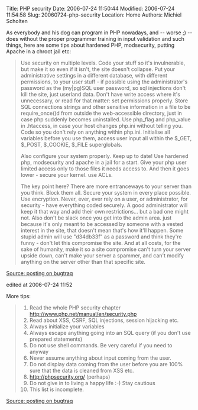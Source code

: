 Title: PHP security
Date: 2006-07-24 11:50:44
Modified: 2006-07-24 11:54:58
Slug: 20060724-php-security
Location: Home
Authors: Michiel Scholten

<p>As everybody and his dog can program in PHP nowadays, and -- worse ;) -- does without the proper programmer training in input validation and such things, here are some tips about hardened PHP, modsecurity, putting Apache in a chroot jail etc:</p>

<blockquote><p class="quote">Use security on multiple levels.
Code your stuff so it's invulnerable, but make it so even if it isn't,
the site doesn't collapse.  Put your administrative settings in a
different database, with different permissions, to your user stuff -
if possible using the administrator's password as the (my|pg)SQL user
password, so sql injections don't kill the site, just userland data.
Don't have write access where it's unnecessary, or read for that
matter: set permissions properly.  Store SQL connections strings and
other sensitive information in a file to be require_once()d from
outside the web-accessible directory, just in case php suddenly
becomes uninstalled.  Use php_flag and php_value in .htaccess, in case
your host changes php.ini without telling you.  Code so you don't rely
on anything within php.ini.  Initialise all variables before you use
them, access user input all within the $_GET, $_POST, $_COOKIE, $_FILE
superglobals.</p>

<p class="quote">Also configure your system properly.  Keep up to date!  Use hardened
php, modsecurity and apache in a jail for a start.  Give your php user
limited access only to those files it needs access to.  And then it
goes lower - secure your kernel.  use ACLs.</p>

<p class="quote">The key point here?  There are more entranceways to your server than
you think.  Block them all.  Secure your system in every place
possible.  Use encryption.  Never, ever, ever rely on a user, or
administrator, for security - have everything coded securely.  A good
administrator will keep it that way and add their own restrictions...
but a bad one might not.  Also don't be slack once you get into the
admin area.  just because it's only meant to be accessed by someone
with a vested interest in the site, that doesn't mean that's how it'll
happen.  Some stupid admin will use "d34db33f" as a password and think
they're funny - don't let this compromise the site.  And at all costs,
for the sake of humanity, make it so a site compromise can't turn your
server upside down, can't make your server a spammer, and can't modify
anything on the server other than that specific site.</p>
</blockquote>

<p><a href="http://www.securityfocus.com/archive/1/440842">Source: posting on bugtraq</a></p>

<div class="edit">edited at 2006-07-24 11:52</div>
<p>More tips:</p>
<blockquote>
<ol>
<li>Read the whole PHP security chapter <a href="http://www.php.net/manual/en/security.php">http://www.php.net/manual/en/security.php</a></li>
<li>Read about XSS, CSRF, SQL injections, session hijacking etc.</li>
<li>Always initialize your variables</li>
<li>Always escape anything going into an SQL query (if you don't use
prepared statements)</li>
<li>Do not use shell commands. Be very careful if you need to anyway</li>
<li>Never assume anything about input coming from the user.</li>
<li>Do not display data coming from the user before you are 100% sure
that the data is cleaned from XSS etc.</li>
<li><a href="http://phpsecurity.org/">http://phpsecurity.org/</a> (perhaps)</li>
<li>Do not give in to living a happy life  :-)  Stay cautious</li>
<li>This list is incomplete.</li>
</ol>
</blockquote>

<p><a href="http://www.securityfocus.com/archive/1/440150">Source: posting on bugtraq</a></p>
